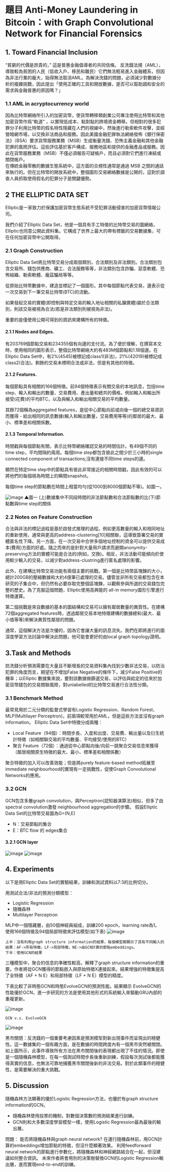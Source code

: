# 題目 Anti-Money Laundering in Bitcoin：with Graph Convolutional Network for Financial Forensics
## 1. Toward Financial Inclusion 
“貧窮的代價是昂貴的，” 這是普惠金融倡導者的共同信條。
反洗錢法規（AML），導致較為貧困的人民（低收入戶、移民和難民）它們無法輕易進入金融體系，但因為非法行業的龐大，始得無法取消AML。為解決洗錢的問題，必須減少對數據分析的複雜挑戰，因此提出「使用正確的工具和開放數據，是否可以幫助調和安全的需求與金融普惠的原因嗎？」

### 1.1	AML in acryptocurrency world
因為比特幣網絡所引入的加密貨幣，使貨幣轉移類創業公司專注使用比特幣和其他加密貨幣作爲“軌道” ，以實現低成本、點對點的跨境資金轉移。但相對的很多犯罪分子利用比特幣的假名特性隱藏在人們的視線中，然後進行勒索軟件攻擊，並經營暗網市場，以交換非法商品和服務。因此美國金融犯罪執法網絡發佈《銀行保密法》（BSA）要求貨幣服務業務（MSB）生成衡量洗錢、恐怖主義金融和其他金融犯罪的風險評估。這些評估基於客戶構成、服務地區和提供的金融產品或服務。因此在貨幣服務業務（MSB）不僅必須報告可疑帳戶，而且必須對它們進行凍結或關閉帳戶。  
在傳統金融零散的數據生態系統中，這方面的合規性通常是通過 MSB 之間的通話來執行的。但在比特幣的開放系統中，整個圖形交易網絡數據是公開的，這對於調查人員抓取使用假名的犯罪分子是關鍵優勢。

## 2 THE ELLIPTIC DATA SET
Elliptic是一家致力於保護加密貨幣生態系統不受犯罪活動侵害的加密貨幣情報公司。

我們介紹了Elliptic Data Set，他是一個具有手工特徵的比特幣交易的圖網絡，Elliptic也同意公開此資料集。它構成了世界上最大的帶有標籤的交易數據集，可在任何加密貨幣中公開取得。

### 2.1 Graph Construction
Elliptic Data Set將比特幣交易分成兩個類別，合法類別及非法類別。合法類別包含交易所、錢包供應商、礦工、合法服務等等，非法類別包含詐騙、惡意軟體、恐怖組織、勒索軟體、龐茲騙局等等。

從原始比特幣數據中，建造並標記了一個圖形。其中每個節點代表交易，邊表示從一次交易到下一筆交易比特幣(BTC)的流動。

如果發起交易的實體(即控制與特定交易的輸入地址相關的私鑰實體)屬於合法類別，則該交易被視為合法(若是非法類別則被視為非法)。

重要的是僅使用公開可得到的資訊來建構所有的特徵。

#### 2.1.1 Nodes and Edges.
有203769個節點交易和234355個有向邊的支付流。為了便於理解，在撰寫本文時，使用相同的圖形表示，整個比特幣網絡大約有483M個節點和1.1B個邊。在Elliptic Data Set中，有2%(4545)被標記成class1(非法)，21%(42019)被標記成class2(合法)。剩餘的交易未標明合法或非法，但是有其他的特徵。

#### 2.1.2 Features.
每個節點具有相關的166個特徵。前94個特徵表示有關交易的本地訊息，包括time step、輸入和輸出的數量、交易費用、產出量和總共的價格，例如輸入和輸出所接受(花費)的平均BTC，以及與輸入和輸出相關交易的平均數量。

其餘72個稱為aggregated features，是從中心節點向前或向後一個的總交易資訊而獲得 - 給出相同的訊息數據(輸入和輸出數量，交易費用等等)的鄰居的最大、最小、標準差和相關係數。

#### 2.1.3 Temporal Information.
時間戳與每個節點有關，表示比特幣網絡確認交易的時間估計。有49個不同的time step，平均間隔約兩周。每個time step都包含彼此之間少於三小時的single connected component of transactions;沒有連接不同time steps的邊。

顯然在特定time step中的節點具有彼此非常接近的相關時間戳，因此有效的可以將他們的每個視為時間上的瞬間snapshot。

每個time step的節點數在時間上相當均勻(從1000到8000個節點不等)。如圖一。

![image](https://github.com/cislab-yzu/Project6-5_Open/blob/master/%E8%AA%AA%E6%98%8E%E5%9C%96%E7%89%87/2-1-3.jpg)
▲圖一 (上)數據集中不同段時間的非法節點數和合法節點數的比(下)節點數與time step的關係

### 2.2 Notes on Feature Construction
合法與非法的標記過程是基於啟發式推理的過程。例如更高數量的輸入和相同地址的重新使用，通常與更高的address-clustering[10]相關聯，這導致簽署交易的實體匿名性下降。另一方面，在一次交易中合併多個地址控制的資金可以提供交易成本(費用)方面的好處。隨之而來的是針對大量用戶請求而避開anonymity-preserving方法的實體可能是合法的(例如，交換)。相反，非法活動可能傾向於使用較少輸入的交易，以減少對address-clustring進行匿名處理的影響。

此外，在建構比特幣交易功能有兩個主要的挑戰。第一個是比特幣區塊鍊的大小，總計200GB的壓縮數據和大約4億筆已處理的交易。儘管並非所有交易都包含在本研究的子集合中，但仍然有必要存取完整個區塊鍊，以觀察參與所選的交易錢包完整的歷史。為了克服這個問題，Elliptic使用高興能的 all-in memory圖形引擎進行特徵運算。

第二個挑戰是來自數據的基本的圖結構和交易可以擁有鄰居數量的異質性。在建構72個aggregated features時，透過鄰居交易本地特徵建構的數據總和(最大、最小值等等)來解決異質性鄰居的問題。

通常，這個解決方法是次優的，因為它會讓大量的訊息流失。我們在即將進行的圖深度學習方法討論中解決此問題，他可能會更好的由local graph topology證明。
## 3.Task and Methods
防洗錢分析預測需要在大量且不斷增長的交易資料集內找到少數非法交易，以防治犯罪的角度而言，期望在不增加False Negative的條件下，減少False Positive的機率；以Elliptic 數據集來說，要對該數據做篩選交易，以評估與給定的往來於加密貨幣錢包的交易關聯風險，對unlabelled的比特幣交易進行合法性分類。

### 3.1 Benchmark Method
最常見用於二元分類的監督式學習有Logistic Regression、Random Forest、MLP(Multilayer Perceptron)，前兩項較常用於AML，但是這些方法並沒有graph information。
Elliptic Data Set中特徵分成兩種：
* Local Feature（94個）：時間步長、入度和出度、交易費、輸出量以及衍生統計特徵（如相關聯交易的平均數量、平均接受/使用的BTC）
* 聚合 Feature（72個）：通過從中心節點向後/向前一跳聚合交易信息來獲得（鄰居相關原生特徵的最大、最小、標準差和相關係數）

聚合特徵的加入可以改善效能；但是將purely feature-based method拓展至immediate neighbourhood的實現有一定挑戰性，促使Graph Convolutional Networks的應用。
### 3.2 GCN
GCN包含多層graph convolution，與Perceptron(認知器演算法)相似，但多了由spectral convolution激發 neighbourhood aggregation的步驟。
假設Elliptic Data Set的比特幣交易圖為G=(N,E)
* N：交易節點的集合
* E：BTC flow 的 edges集合
#### 3.2.1 GCN layer
![image](https://github.com/cislab-yzu/Project6-5_Open/blob/master/%E8%AA%AA%E6%98%8E%E5%9C%96%E7%89%87/3_2_1.PNG)
![image](https://github.com/cislab-yzu/Project6-5_Open/blob/master/%E8%AA%AA%E6%98%8E%E5%9C%96%E7%89%87/3_2_2.PNG)

## 4. Experiments

以下是用Elliptic Data Set的實驗結果，訓練和測試資料以7:3的比例切分。

用測試合法/非法的預測分類模型：
 - Logistic Regression
 - 隨機森林
 - Multilayer Perceptron


MLP中一個隱藏層，由50個神經員組成，訓練200 epoch，learning rate為1。
使用166個特徵及94個局部特徵來評估模型(如下表)
![image](https://i.imgur.com/NT60RMx.jpg)
```
上半：沒有利用graph structure information的結果，每個模型都顯示了具有不同輸入的結果：AF->所有特徵，LF->局部特徵，NE->由GCN計算的節點embeddings。
下半：使用GCN的結果
```

三種模型中，聚合的信息的準確性較高，解釋了graph structure information的重要。作者將從GCN獲得的節點嵌入與原始特徵X連接起來。結果增強的特徵集提高了全特徵（AF + N E）和局部特徵（LF + N E）模型的精度。

下表比較了非時態GCN和時態EvolveGCN的預測性能。結果顯示 EvolveGCN的性能優於GCN，進一步研究的方法是使用其他形式的系統輸入來驅動GRU內部的重複更新。

![image](https://i.imgur.com/5QqF3sk.png)
```
GCN v.s. EvolveGCN
```
![image](https://i.imgur.com/mmMN4mX.png)

黑市關閉：反洗錢的一個重要考慮因素是預測模型對新出現事件而呈現出的穩健性。這一數據集的一個有趣方面，是在數據的時間跨度內有一個黑市突然被關閉。如上圖所示，此事件導致所有方法在黑市關閉後的表現都出現了不佳的情況。即使是一個隨機森林模型，在每一個測試時間步長後重新訓練，假設每次測試後都能獲得真實的信息，也無法可靠地捕獲黑市關閉後新的非法交易。對於此類事件的穩健性，是需要解決的重大挑戰。


## 5. Discussion
隨機森林方法顯著的優於Logistic Regression方法，也優於有graph structure information的GCN。
* 隨機森林使用投票的機制，對數個決策數的預測結果進行訓練。
* GCN則和大多數深度學習模型一樣，使用Logistic Regression最為最後的輸出層。


問題：
能否將隨機森林與graph neural network?
在運行隨機森林前，用GCN計算的embeddings增加節點的特徵，但沒什麼顯著效果。
利用feedforward neural network的節點進行參數化，將隨機森林和神經網路結合在一起，但沒建議如何整合資訊。
未來作者將會用別的決策樹替換GCN的Logistic Regression輸出層，進而實現end-to-end的訓練。

